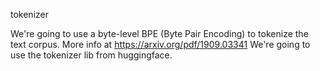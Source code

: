 tokenizer


We're going to use a byte-level BPE (Byte Pair Encoding) to tokenize the text corpus.
More info at https://arxiv.org/pdf/1909.03341
We're going to use the tokenizer lib from huggingface.
